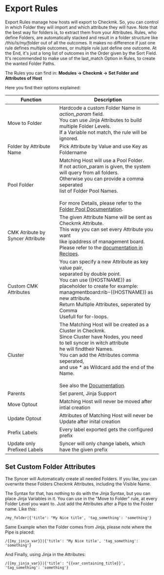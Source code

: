 # Export Rules
Export Rules manage how hosts will export to Checkmk. So, you can control in which Folder they will import and which attribute they will have. Note that the best way for folders is, to extract them from your Attributes.  Rules, who define Folders, are automatically stacked and result in a folder structure like _/this/is/my/folder_ out of all the outcomes.  It makes no difference if just one rule defines multiple outcomes, or multiple rule just define one outcome. At the End, it's just a long list of outcomes in the Order given by the Sort Field. It's recommended to make use of the last_match Option in Rules, to create the wanted Folder Paths. 

The Rules you can find in:
**Modules → Checkmk → Set Folder and Attributes of Host**

Here you find their options explained:


 |Function     |  Description  |
 | --- | --- |
 |  Move to Folder   |   Hardcode a custom Folder Name in _action_param_ field. <br> You can use Jinja Attributes to build multiple Folder Levels.<br> If a Variable not match, the rule will be ignored.  |
 | Folder by Attribute Name | Pick Attribute by Value and use Key as Foldername |
 | Pool Folder | Matching Host will use a Pool Folder. <br>If not action_param is given, the system will query from all folders.<br>Otherwise you can provide a comma seperated <br>list of Folder Pool Names.<br><br>For more Details, please refer to the [Folder Pool Documentation](folder_pools.md).
 | CMK Atribute by Syncer Attribute | The given Attribute Name will be sent as Checkmk Attribute.<br>This way you can set every Attribute you want<br>like ipaddress of management board.<br>Please refer to the [documentation in Recipes](cmk_attributes.md). |
 | Custom CMK Attributes | You can specify a new Attribute as key value pair,<br>separated by double point. <br>You can use {{HOSTNAME}} as placeholder to create for example:<br>managmentboard:rib-{{HOSTNAME}} as new attribute. <br> Return Multiple Attributes, seperated by Comma<br> Usefull for for-loops.|
 | Cluster | The Matching Host will be created as a Cluster in Checkmk.<br>Since Cluster have Nodes, you need<br>to tell syncer in witch attribute <br>he will findtheir Names. <br>You can add the Attributes comma seperated, <br>and use * as Wildcard add the end of the Name. <br><br>See also the [Documentation](create_cluster.md).|
 | Parents | Set parent, Jinja Support |
 | Move Optout | Matching Host will never be moved after intial creation |
 | Update Optout | Attributes of Matching Host will never be <br> Update after inital creation |
 | Prefix Labels | Every label exported gets the configured prefix |
 | Update only Prefixed Labels | Syncer will only change labels, which have the given prefix |


## Set Custom Folder Attributes
The Syncer will Automatically create all needed Folders. If you like, you can overwrite these Folders Checkmk Attributes, including the Visible Name.

The Syntax for that, has nothing to do with the Jinja Syntax, but you can place Jinja Variables in it. 
You can use in the "Move to Folder" rule, at every Folder Level you want to. Just add the Attributes after a Pipe to the Folder name. Like this:

```
/my_folder|{'title': "My Nice title', 'tag_something': 'something'}
```

Same Example when the Folder comes from Jinja, please note where the Pipe is placed:

```
/{{my_jinja_var}}|{'title': "My Nice title', 'tag_something': 'something'}
```

And Finally, using Jinja in the Attributes:

```
/{{my_jinja_var}}|{'title': "{{var_containing_title}}', 'tag_something': 'something'}
```